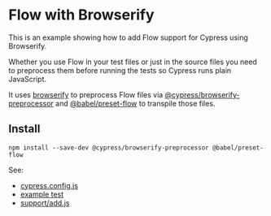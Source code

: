 # Flow with Browserify

This is an example showing how to add Flow support for Cypress using Browserify.

Whether you use Flow in your test files or just in the source files you need to preprocess them before running the tests so Cypress runs plain JavaScript.

It uses [browserify](http://browserify.org/) to preprocess Flow files
via [@cypress/browserify-preprocessor](https://github.com/cypress-io/cypress-browserify-preprocessor)
and [@babel/preset-flow](https://github.com/babel/babel/tree/master/packages/babel-preset-flow) to transpile those files.

## Install
`npm install --save-dev @cypress/browserify-preprocessor @babel/preset-flow`

See:
- [cypress.config.js](cypress.config.js)
- [example test](cypress/e2e/spec.js)
- [support/add.js](cypress/support/add.js)
